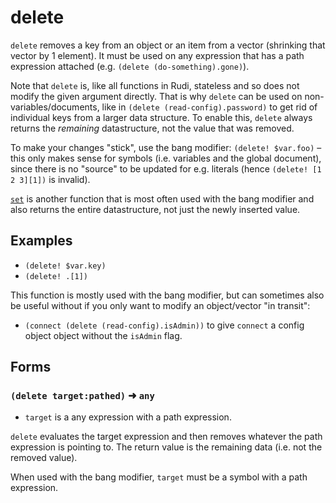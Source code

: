 # delete

`delete` removes a key from an object or an item from a vector (shrinking that
vector by 1 element). It must be used on any expression that has a path
expression attached (e.g. `(delete (do-something).gone)`).

Note that `delete` is, like all functions in Rudi, stateless and so does not
modify the given argument directly. That is why `delete` can be used on
non-variables/documents, like in `(delete (read-config).password)` to get rid
of individual keys from a larger data structure. To enable this, `delete` always
returns the _remaining_ datastructure, not the value that was removed.

To make your changes "stick", use the bang modifier: `(delete! $var.foo)` – this
only makes sense for symbols (i.e. variables and the global document), since
there is no "source" to be updated for e.g. literals (hence
`(delete! [1 2 3][1])` is invalid).

[`set`](set.md) is another function that is most often used with the bang
modifier and also returns the entire datastructure, not just the newly inserted
value.

## Examples

* `(delete! $var.key)`
* `(delete! .[1])`

This function is mostly used with the bang modifier, but can sometimes also be
useful without if you only want to modify an object/vector "in transit":

* `(connect (delete (read-config).isAdmin))` to give `connect` a config object
  object without the `isAdmin` flag.

## Forms

### `(delete target:pathed)` ➜ `any`

* `target` is a any expression with a path expression.

`delete` evaluates the target expression and then removes whatever the path
expression is pointing to. The return value is the remaining data (i.e. not the
removed value).

When used with the bang modifier, `target` must be a symbol with a path
expression.
